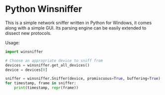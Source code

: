 # Python Winsniffer #

This is a simple network sniffer written in Python for Windows, it comes along with a simple GUI.
Its parsing engine can be easily extended to dissect new protocols.

Usage:
```python
import winsniffer

# Choose an appropriate device to sniff from
devices = winsniffer.get_all_devices()
device = devices[0]

sniffer = winsniffer.Sniffer(device, promiscuous=True, buffering=True)
for timestamp, frame in sniffer:
    print(timestamp, repr(frame))
```
